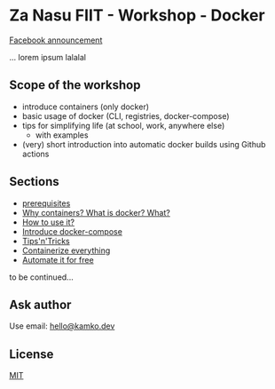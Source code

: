# Za Nasu FIIT - Workshop - Docker
[Facebook announcement](https://www.facebook.com/zanasufiit/posts/130464185110910)

... lorem ipsum lalalal

## Scope of the workshop

- introduce containers (only docker)
- basic usage of docker (CLI, registries, docker-compose)
- tips for simplifying life (at school, work, anywhere else)
    - with examples
- (very) short introduction into automatic docker builds using Github actions

## Sections

- [prerequisites](prerequisites)
- [Why containers? What is docker? What?](docker-intro.md)
- [How to use it?](docker-practical-intro.md)
- [Introduce docker-compose](docker-compose)
- [Tips'n'Tricks](tips-n-tricks.md)
- [Containerize everything](examples)
- [Automate it for free](github-actions)

to be continued...

## Ask author
Use email: [hello@kamko.dev](mailto:hello@kamko.dev?subject=[ZNF-WS]%20Docker%20workshop%20question)

## License
[MIT](LICENSE)